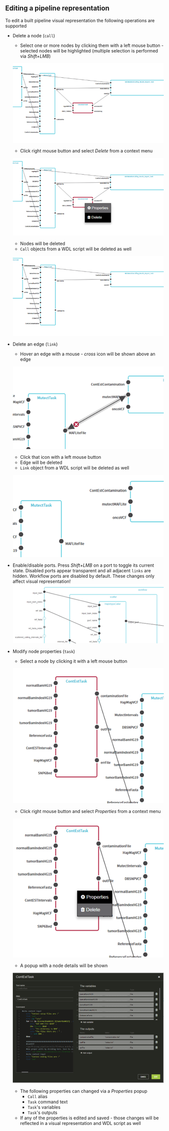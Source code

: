 ## Editing a pipeline representation

To edit a built pipeline visual representation the following operations are supported
* Delete a node (`call`)
    * Select one or more nodes by clicking them with a left mouse button - selected nodes will be highlighted (multiple selection is performed via *Shift+LMB*)
    
    ![pb-delete-select](images/pb-delete-select.png)

    * Click right mouse button and select *Delete* from a context menu

    ![pb-delete-menu](images/pb-delete-menu.png)

    * Nodes will be deleted
    * `Call` objects from a WDL script will be deleted as well

    ![pb-delete-done](images/pb-delete-done.png)

* Delete an edge (`link`)
    * Hover an edge with a mouse - *cross* icon will be shown above an edge
    
    ![pd-edge-hover](images/pd-edge-hover.png)

    * Click that icon with a left mouse button
    * Edge will be deleted
    * `Link` object from a WDL script will be deleted as well

    ![pd-edge-done](images/pd-edge-done.png)
    
* Enable/disable ports. Press *Shift+LMB* on a port to toggle its current state. Disabled ports
  appear transparent and all adjacent `links` are hidden. Workflow ports are disabled by default. These 
  changes only affect visual representation!
  ![pd-ports-toggling](images/pb-ports-toggling.png)

* Modify node properties (`task`)
    * Select a node by clicking it with a left mouse button

    ![pb-prop-select](images/pb-prop-select.png)

    * Click right mouse button and select *Properties* from a context menu

    ![pb-prop-menu](images/pb-prop-menu.png)

    * A popup with a node details will be shown
    
    ![pb-prop-popup](images/pb-prop-popup.png)

    * The following properties can changed via a *Properties* popup
        * `Call` alias
        * `Task` command text
        * `Task`'s variables
        * `Task`'s outputs
    * If any of the properties is edited and saved - those changes will be reflected in a visual representation and WDL script as well
